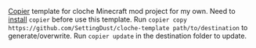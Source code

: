 [Copier](https://github.com/copier-org/copier) template for cloche Minecraft mod project for my own.
Need to [install](https://github.com/copier-org/copier#installation) `copier` before use this template.
Run `copier copy https://github.com/SettingDust/cloche-template path/to/destination` to generate/overwrite.
Run `copier update` in the destination folder to update.